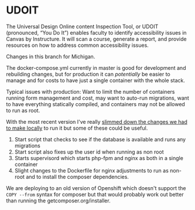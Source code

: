 # UDOIT
The Universal Design Online content Inspection Tool, or UDOIT (pronounced, “You Do It”) enables faculty to identify accessibility issues in Canvas by Instructure. It will scan a course, generate a report, and provide resources on how to address common accessibility issues.

Changes in this branch for Michigan.

The docker-compose.yml currently in master is good for development and rebuilding changes, but for production it can _potentially_ be easier to manage and for costs to have just a single container with the whole stack. 

Typical issues with production: Want to limit the number of containers running form management and cost, may want to auto-run migrations, want to have everything statically compiled, and containers may not be allowed to run as root.

With the most recent version I've really [slimmed down the changes we had to make locally](https://github.com/tl-its-umich-edu/UDOIT/tree/umich-3.3.1) to run it but some of these could be useful.

1) Start script that checks to see if the database is available and runs any migrations 
2) Start script also fixes up the user id when running as non root
3) Starts supervisord which starts php-fpm and nginx as both in a single container
4) Slight changes to the Dockerfile for nginx adjustments to run as non-root and to install the composer dependencies.

We are deploying to an old version of Openshift which doesn't support the `COPY --from` syntax for composer but that would probably work out better than running the getcomposer.org/installer. 
